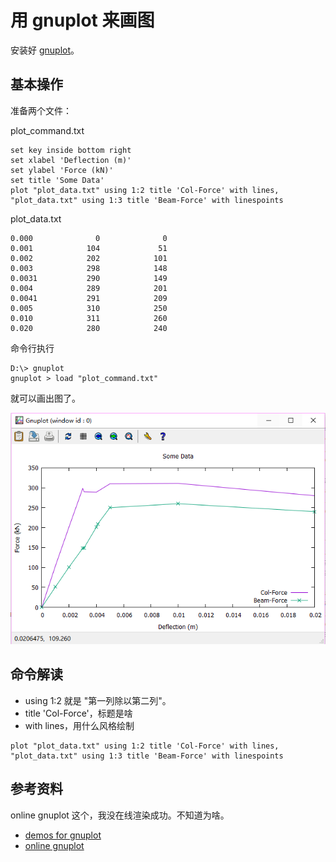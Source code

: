 # 用 gnuplot 来画图

安装好 [gnuplot][1]。


## 基本操作

准备两个文件：

plot_command.txt

```
set key inside bottom right
set xlabel 'Deflection (m)'
set ylabel 'Force (kN)'
set title 'Some Data'
plot "plot_data.txt" using 1:2 title 'Col-Force' with lines, "plot_data.txt" using 1:3 title 'Beam-Force' with linespoints
```

plot_data.txt

```
0.000              0              0
0.001            104             51
0.002            202            101
0.003            298            148
0.0031           290            149
0.004            289            201
0.0041           291            209
0.005            310            250
0.010            311            260
0.020            280            240
```

命令行执行

```
D:\> gnuplot
gnuplot > load "plot_command.txt"
```

就可以画出图了。

![](2018_11_29_gnuplot_image_01.png)


## 命令解读

 * using 1:2 就是 "第一列除以第二列"。
 * title 'Col-Force'，标题是啥
 * with lines，用什么风格绘制

```
plot "plot_data.txt" using 1:2 title 'Col-Force' with lines, "plot_data.txt" using 1:3 title 'Beam-Force' with linespoints
```


## 参考资料

online gnuplot 这个，我没在线渲染成功。不知道为啥。

 * [demos for gnuplot][2]
 * [online gnuplot][3]

[1]:http://www.gnuplot.info/
[2]:http://gnuplot.sourceforge.net/demo_5.2/
[3]:http://gnuplot.respawned.com/
